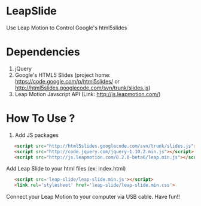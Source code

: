 LeapSlide
=========

Use Leap Motion to Control Google's html5slides

Dependencies
===============================

1. jQuery
2. Google's HTML5 Slides
   (project home: https://code.google.com/p/html5slides/ or http://html5slides.googlecode.com/svn/trunk/slides.js)
3. Leap Motion Javscript API
   (Link: http://js.leapmotion.com/)
   
   
How To Use ?
============

1. Add JS packages

```html
   <script src="http://html5slides.googlecode.com/svn/trunk/slides.js"></script>
   <script src="http://code.jquery.com/jquery-1.10.2.min.js"></script>
   <script src="http://js.leapmotion.com/0.2.0-beta6/leap.min.js"></script>
```

Add Leap Slide to your html files (ex: index.html)

```html
   <script src='leap-slide/leap-slide.min.js'></script>
   <link rel='stylesheet' href='leap-slide/leap-slide.min.css'> 
```

Connect your Leap Motion to your computer via USB cable.
Have fun!!
